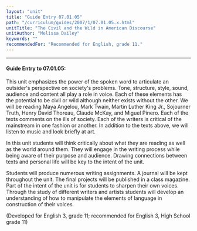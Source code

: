 ```yaml
---
layout: "unit"
title: "Guide Entry 07.01.05"
path: "/curriculum/guides/2007/1/07.01.05.x.html"
unitTitle: "The Civil and the Wild in American Discourse"
unitAuthor: "Melissa Dailey"
keywords: ""
recommendedFor: "Recommended for English, grade 11."
---
```

<body>
<hr/>
<h4>
Guide Entry to 07.01.05:
</h4>
<p>
This unit emphasizes the power of the spoken word to articulate an outsider's perspective on society's problems. Tone, structure, style, sound, audience and content all play a role in voice. Each of these elements has the potential to be civil or wild although neither exists without the other. We will be reading Maya Angelou, Mark Twain, Martin Luther King Jr., Sojourner Truth, Henry David Thoreau, Claude McKay, and Miguel Pinero. Each of the texts comments on the ills of society. Each of the writers is critical of the mainstream in one fashion or another. In addition to the texts above, we will listen to music and look briefly at art.
</p>
<p>
In this unit students will think critically about what they are reading as well as the world around them. They will engage in the writing process while being aware of their purpose and audience. Drawing connections between texts and personal life will be key to the intent of the unit.
</p>
<p>
Students will produce numerous writing assignments. A journal will be kept throughout the unit. The final projects will be published in a class magazine. Part of the intent of the unit is for students to sharpen their own voices. Through the study of different writers and artists students will develop an understanding of how to manipulate the elements of language in construction of their voices.
</p>
<p>
(Developed for English 3, grade 11; recommended for English 3, High School grade 11)
</p>
</body>
